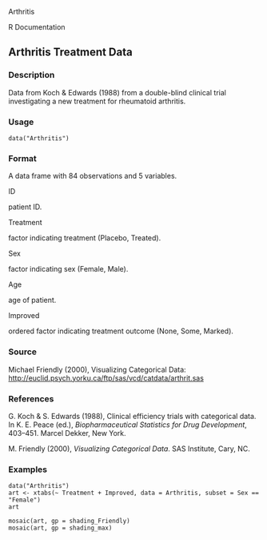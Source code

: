 Arthritis

R Documentation

## Arthritis Treatment Data

### Description

Data from Koch \& Edwards (1988) from a double-blind clinical trial
investigating a new treatment for rheumatoid arthritis.

### Usage

    data("Arthritis")

### Format

A data frame with 84 observations and 5 variables.

ID

patient ID.

Treatment

factor indicating treatment (Placebo, Treated).

Sex

factor indicating sex (Female, Male).

Age

age of patient.

Improved

ordered factor indicating treatment outcome (None, Some, Marked).

### Source

Michael Friendly (2000), Visualizing Categorical Data:
<http://euclid.psych.yorku.ca/ftp/sas/vcd/catdata/arthrit.sas>

### References

G. Koch \& S. Edwards (1988), Clinical efficiency trials with categorical
data. In K. E. Peace (ed.), _Biopharmaceutical Statistics for Drug
Development_, 403–451. Marcel Dekker, New York.

M. Friendly (2000), _Visualizing Categorical Data_. SAS Institute, Cary, NC.

### Examples

    
    data("Arthritis")
    art <- xtabs(~ Treatment + Improved, data = Arthritis, subset = Sex == "Female")
    art
    
    mosaic(art, gp = shading_Friendly)
    mosaic(art, gp = shading_max)

